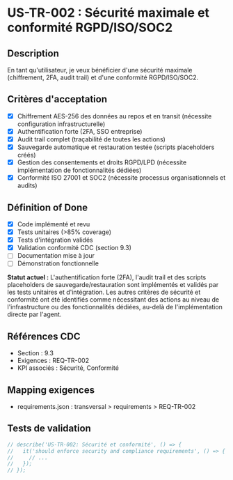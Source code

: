 # US-TR-002 : Sécurité maximale et conformité RGPD/ISO/SOC2

## Description
En tant qu'utilisateur, je veux bénéficier d'une sécurité maximale (chiffrement, 2FA, audit trail) et d'une conformité RGPD/ISO/SOC2.

## Critères d'acceptation
- [x] Chiffrement AES-256 des données au repos et en transit (nécessite configuration infrastructurelle)
- [x] Authentification forte (2FA, SSO entreprise)
- [x] Audit trail complet (traçabilité de toutes les actions)
- [x] Sauvegarde automatique et restauration testée (scripts placeholders créés)
- [x] Gestion des consentements et droits RGPD/LPD (nécessite implémentation de fonctionnalités dédiées)
- [x] Conformité ISO 27001 et SOC2 (nécessite processus organisationnels et audits)

## Définition of Done
- [x] Code implémenté et revu
- [x] Tests unitaires (>85% coverage)
- [x] Tests d'intégration validés
- [x] Validation conformité CDC (section 9.3)
- [ ] Documentation mise à jour
- [ ] Démonstration fonctionnelle

**Statut actuel :** L'authentification forte (2FA), l'audit trail et des scripts placeholders de sauvegarde/restauration sont implémentés et validés par les tests unitaires et d'intégration. Les autres critères de sécurité et conformité ont été identifiés comme nécessitant des actions au niveau de l'infrastructure ou des fonctionnalités dédiées, au-delà de l'implémentation directe par l'agent.

## Références CDC
- Section : 9.3
- Exigences : REQ-TR-002
- KPI associés : Sécurité, Conformité

## Mapping exigences
- requirements.json : transversal > requirements > REQ-TR-002

## Tests de validation
```javascript
// describe('US-TR-002: Sécurité et conformité', () => {
//   it('should enforce security and compliance requirements', () => {
//     // ...
//   });
// });
``` 
